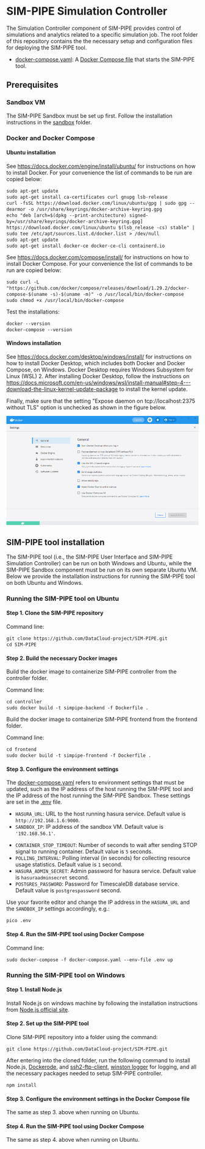 # SIM-PIPE Simulation Controller

The Simulation Controller component of SIM-PIPE provides control of simulations and analytics related to a specific simulation job. The root folder of this repository contains the the necessary setup and configuration files for deploying the SIM-PIPE tool.

* [docker-compose.yaml](https://github.com/DataCloud-project/SIM-PIPE/blob/main/docker-compose.yaml): A [Docker Compose file](https://docs.docker.com/compose/) that starts the SIM-PIPE tool.

## Prerequisites

### Sandbox VM

The SIM-PIPE Sandbox must be set up first. Follow the installation instructions in the [sandbox](https://github.com/DataCloud-project/SIM-PIPE/tree/main/sandbox) folder.

### Docker and Docker Compose

#### Ubuntu installation

See https://docs.docker.com/engine/install/ubuntu/ for instructions on how to install Docker. For your convenience the list of commands to be run are copied below:

```
sudo apt-get update
sudo apt-get install ca-certificates curl gnupg lsb-release
curl -fsSL https://download.docker.com/linux/ubuntu/gpg | sudo gpg --dearmor -o /usr/share/keyrings/docker-archive-keyring.gpg
echo "deb [arch=$(dpkg --print-architecture) signed-by=/usr/share/keyrings/docker-archive-keyring.gpg] https://download.docker.com/linux/ubuntu $(lsb_release -cs) stable" | sudo tee /etc/apt/sources.list.d/docker.list > /dev/null
sudo apt-get update
sudo apt-get install docker-ce docker-ce-cli containerd.io
```

See https://docs.docker.com/compose/install/ for instructions on how to install Docker Compose. For your convenience the list of commands to be run are copied below:

```
sudo curl -L "https://github.com/docker/compose/releases/download/1.29.2/docker-compose-$(uname -s)-$(uname -m)" -o /usr/local/bin/docker-compose
sudo chmod +x /usr/local/bin/docker-compose
```

Test the installations:
```
docker --version
docker-compose --version
```

#### Windows installation

See https://docs.docker.com/desktop/windows/install/ for instructions on how to install Docker Desktop, which includes both Docker and Docker Compose, on Windows. Docker Desktop requires Windows Subsystem for Linux (WSL) 2. After installing Docker Desktop, follow the instructions on https://docs.microsoft.com/en-us/windows/wsl/install-manual#step-4---download-the-linux-kernel-update-package to install the kernel update.

Finally, make sure that the setting "Expose daemon on tcp://localhost:2375 without TLS" option is unchecked as shown in the figure below.

![alt text](https://raw.githubusercontent.com/DataCloud-project/SIM-PIPE/main/docs/docker_desktop_settings.png)

## SIM-PIPE tool installation

The SIM-PIPE tool (i.e., the SIM-PIPE User Interface and SIM-PIPE Simulation Controller) can be run on both Windows and Ubuntu, while the SIM-PIPE Sandbox component must be run on its own separate Ubuntu VM. Below we provide the installation instructions for running the SIM-PIPE tool on both Ubuntu and Windows. 

### Running the SIM-PIPE tool on Ubuntu

#### Step 1. Clone the SIM-PIPE repository

Command line:

```
git clone https://github.com/DataCloud-project/SIM-PIPE.git
cd SIM-PIPE
```

#### Step 2. Build the necessary Docker images

Build the docker image to containerize SIM-PIPE controller from the controller folder.

Command line:

```
cd controller
sudo docker build -t simpipe-backend -f Dockerfile .
```

Build the docker image to containerize SIM-PIPE frontend from the frontend folder.

Command line:

```
cd frontend
sudo docker build -t simpipe-frontend -f Dockerfile .
```
<!--#### Step 3. Configure the environment settings in the .env file

The [.env](https://github.com/DataCloud-project/SIM-PIPE/blob/main/.env) file contains environment settings for the Hasura service that must be updated.

* `HASURA='http://127.0.0.1:8080/v1/graphql'`

Use your favorite eidtor and change the IP address in the URL accordingly, e.g.:

```
pico .env
```-->

#### Step 3. Configure the environment settings

The [docker-compose.yaml](https://github.com/DataCloud-project/SIM-PIPE/blob/main/docker-compose.yaml) refers to environment settings that must be updated, such as the IP address of the host running the SIM-PIPE tool and the IP address of the host running the SIM-PIPE Sandbox. These settings are set in the [.env](https://github.com/DataCloud-project/SIM-PIPE/blob/main/.env) file.

<!-- * `REMOTE_SCHEMA_URL`: URL to the host running the SIM-PIPE tool. Default value is `http://192.168.1.6:9000`. -->
* `HASURA_URL`: URL to the host running hasura service. Default value is `http://192.168.1.6:9000`.
* `SANDBOX_IP`: IP address of the sandbox VM. Default value is `'192.168.56.1'`.
<!-- * `CONTAINER_TIME_LIMIT`: Number of seconds to wait before sending STOP signal to running container. Default value is `20` seconds. -->
* `CONTAINER_STOP_TIMEOUT`: Number of seconds to wait after sending STOP signal to running container. Default value is `5` seconds.
* `POLLING_INTERVAL`: Polling interval (in seconds) for collecting resource usage statistics. Default value is `1` second.
* `HASURA_ADMIN_SECRET`: Admin password for hasura service. Default value is `hasuraadminsecret` second.
* `POSTGRES_PASSWORD`: Password for TimescaleDB database service. Default value is `postgrespassword` second.

Use your favorite editor and change the IP address in the `HASURA_URL` and the `SANDBOX_IP` settings accordingly, e.g.:

```
pico .env
```

#### Step 4. Run the SIM-PIPE tool using Docker Compose

Command line:
```
sudo docker-compose -f docker-compose.yaml --env-file .env up
```

### Running the SIM-PIPE tool on Windows

#### Step 1. Install Node.js

Install Node.js on windows machine by following the installation instructions from [Node.js official site](https://nodejs.org/en/download/).

#### Step 2. Set up the SIM-PIPE tool

Clone SIM-PIPE repository into a folder using the command:

```
git clone https://github.com/DataCloud-project/SIM-PIPE.git
```

After entering into the cloned folder, run the following command to install Node.js, [Dockerode](https://github.com/apocas/dockerode), and [ssh2-ftp-client](https://github.com/theophilusx/ssh2-sftp-client), [winston logger](https://github.com/winstonjs/winston) for logging, and all the necessary packages needed to setup SIM-PIPE controller.

```
npm install
```

#### Step 3. Configure the environment settings in the Docker Compose file

The same as step 3. above when running on Ubuntu.

#### Step 4. Run the SIM-PIPE tool using Docker Compose

The same as step 4. above when running on Ubuntu.

<!-- ### Configuring the AppSmith user interface

After running Docker Compose, the SIM-PIPE tool can be accessed in a Web browser on port 8085, e.g., http://localhost:8085, if it was deployed on the localhost.

The first time you run the SIM-PIPE tool you will need to configure the AppSmith-defined user interface. Click the "Get started" button.

![alt text](https://raw.githubusercontent.com/DataCloud-project/SIM-PIPE/main/docs/appsmith_get_started.png)

Fill out the form.

![alt text](https://raw.githubusercontent.com/DataCloud-project/SIM-PIPE/main/docs/appsmith_welcome.png)

 Click the "Make your first app" button.

![alt text](https://raw.githubusercontent.com/DataCloud-project/SIM-PIPE/main/docs/appsmith_first_app.png)

Click the "Build on my own" button. 

![alt text](https://raw.githubusercontent.com/DataCloud-project/SIM-PIPE/main/docs/appsmith_build_own.png)

Click the "a_" icon marked in red in the figure below. This is the "Back to homepage" button.

![alt text](https://raw.githubusercontent.com/DataCloud-project/SIM-PIPE/main/docs/appsmith_back_homepage.png)

In the AppSmith homepage click the "..." button and select "Import application"

![alt text](https://raw.githubusercontent.com/DataCloud-project/SIM-PIPE/main/docs/appsmith_import_application.png)

Import the [appsmith-frontend.json](https://github.com/DataCloud-project/SIM-PIPE/blob/main/frontend/appsmith-frontend.json) file found in the [frontend](https://github.com/DataCloud-project/SIM-PIPE/tree/main/frontend) folder.

Finally, launch the SIM-PIPE Frontend app.

![alt text](https://raw.githubusercontent.com/DataCloud-project/SIM-PIPE/main/docs/sim-pipe_frontend_simulations.png) -->

<!-- ### Setting up SIM-PIPE Svelte user interface

Go into ```simpipe-frontend ```folder and run the following command.
```
npm run dev --open
```
In the output, the message ```VITE v3.0.4  ready in *** ms``` will be displayed followed by a URL.
The SIM-PIPE user interface can be accessed by entring the URL in a browser. -->